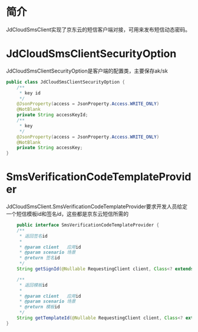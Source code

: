 # 简介

JdCloudSmsClient实现了京东云的短信客户端对接，可用来发布短信动态密码。

# JdCloudSmsClientSecurityOption

JdCloudSmsClientSecurityOption是客户端的配置类，主要保存ak/sk

```java
public class JdCloudSmsClientSecurityOption {
    /**
     * key id
     */
    @JsonProperty(access = JsonProperty.Access.WRITE_ONLY)
    @NotBlank
    private String accessKeyId;
    /**
     * key
     */
    @JsonProperty(access = JsonProperty.Access.WRITE_ONLY)
    @NotBlank
    private String accessKey;
}
```

# SmsVerificationCodeTemplateProvider

JdCloudSmsClient.SmsVerificationCodeTemplateProvider要求开发人员给定一个短信模板id和签名id，这些都是京东云短信所需的

```java
    public interface SmsVerificationCodeTemplateProvider {
    /**
     * 返回签名id
     *
     * @param client   应用id
     * @param scenario 场景
     * @return 签名id
     */
    String getSignId(@Nullable RequestingClient client, Class<? extends Scenario> scenario);

    /**
     * 返回模板id
     *
     * @param client   应用id
     * @param scenario 场景
     * @return 模板id
     */
    String getTemplateId(@Nullable RequestingClient client, Class<? extends Scenario> scenario);
}
```

